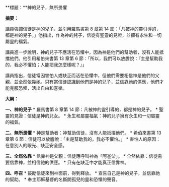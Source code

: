 **標題：**神的兒子，無所畏懼

**摘要：**

講員強調信徒是神的兒子，並引用羅馬書第 8 章第 14 節：「凡被神的靈引導的，都是神的兒子。」他指出，作為神的兒子，信徒有聖靈的見證，並擁有永生和一切屬靈的福氣。

講員進一步說明，神的兒子不應活在恐懼中，因為神是他們的幫助者，沒有人能抵擋他們。他引用希伯來書第 13 章第 6 節：「所以，我們可以放膽說：『主是幫助我的，我必不懼怕；人能把我怎麼樣呢？』」

講員指出，信徒常因害怕人或缺乏而活在恐懼中，但他們需要相信神是他們的父親，並全然依靠祂。只有當信徒認識到他們是神的兒子，並信靠祂的供應，他們才能克服恐懼，活出自由和喜樂。

**大綱：**

**一、神的兒子**
    * 羅馬書第 8 章第 14 節：凡被神的靈引導的，都是神的兒子。
    * 聖靈的見證：信徒是神的兒女。
    * 永生和屬靈福氣：神的兒子擁有永生和一切屬靈的福氣。

**二、無所畏懼**
    * 神是幫助者：神幫助信徒，沒有人能抵擋他們。
    * 希伯來書第 13 章第 6 節：信徒可以放膽說：「主是幫助我的，我必不懼怕。」
    * 害怕人的原因：在意別人的眼光、缺乏安全感。

**三、全然依靠**
    * 信靠神是父親：信徒應呼叫神為「阿爸父」。
    * 全然依靠：信徒需要信靠神，並相信祂的供應。
    * 只有在缺乏中才能真正信靠神。

**四、呼召**
    * 鼓勵信徒來到神面前，得到釋放。
    * 宣告自己是神的兒子，並信靠祂的幫助。
    * 奉主耶穌基督的名斷開孤兒的靈和恐懼的聲音。